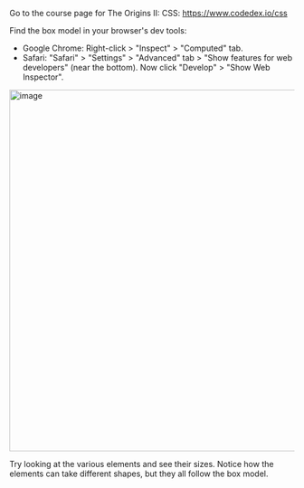Go to the course page for The Origins II: CSS: https://www.codedex.io/css

Find the box model in your browser's dev tools:
- Google Chrome: Right-click > "Inspect" > "Computed" tab.
- Safari: "Safari" > "Settings" > "Advanced" tab > "Show features for web developers" (near the bottom). Now click "Develop" > "Show Web Inspector".

<img width="1336" height="639" alt="image" src="https://github.com/user-attachments/assets/e05f2813-ff14-43d4-ac27-81f4bb296486" />

Try looking at the various elements and see their sizes. Notice how the elements can take different shapes, but they all follow the box model.
